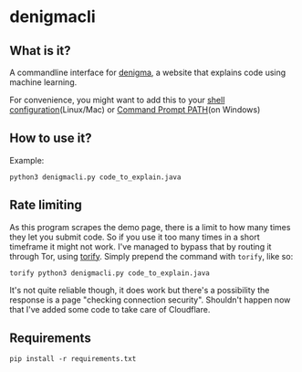 # denigmacli

## What is it?

A commandline interface for [denigma](https://denigma.app/),
a website that explains code using machine learning.

For convenience, you might want to add this to your [shell configuration](https://linuxize.com/post/how-to-create-bash-aliases/)(Linux/Mac) or [Command Prompt PATH](https://windowsloop.com/how-to-add-to-windows-path/)(on Windows)

## How to use it?

Example:

`python3 denigmacli.py code_to_explain.java`

## Rate limiting

As this program scrapes the demo page, there is a limit
to how many times they let you submit code. So if you use it too many times in a short timeframe it might not work.
I've managed to bypass that by routing it through Tor, using [torify](https://linuxaria.com/howto/how-to-anonymize-the-programs-from-your-terminal-with-torify).
Simply prepend the command with `torify`, like so:

`torify python3 denigmacli.py code_to_explain.java`

It's not quite reliable though, it does work but there's a possibility the response is a page "checking connection security". Shouldn't happen now that I've added some code to take care of Cloudflare.

## Requirements

`pip install -r requirements.txt`